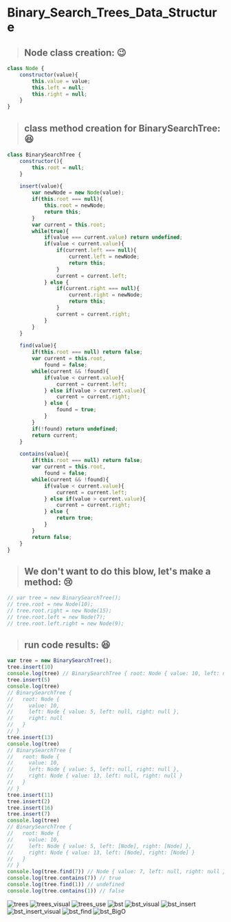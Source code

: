# Binary_Search_Trees_Data_Structure
<i class="fab fa-github"></i>

> ## Node class creation: :wink:

``` js
class Node {
    constructor(value){
        this.value = value;
        this.left = null;
        this.right = null;
    }
}
```

> ## class method creation for BinarySearchTree: :laughing:

``` js
class BinarySearchTree {
    constructor(){
        this.root = null;
    }

    insert(value){
        var newNode = new Node(value);
        if(this.root === null){
            this.root = newNode;
            return this;
        }
        var current = this.root;
        while(true){
            if(value === current.value) return undefined;
            if(value < current.value){
                if(current.left === null){
                    current.left = newNode;
                    return this;
                }
                current = current.left;
            } else {
                if(current.right === null){
                    current.right = newNode;
                    return this;
                } 
                current = current.right;
            }
        }
    }

    find(value){
        if(this.root === null) return false;
        var current = this.root,
            found = false;
        while(current && !found){
            if(value < current.value){
                current = current.left;
            } else if(value > current.value){
                current = current.right;
            } else {
                found = true;
            }
        }
        if(!found) return undefined;
        return current;
    }

    contains(value){
        if(this.root === null) return false;
        var current = this.root,
            found = false;
        while(current && !found){
            if(value < current.value){
                current = current.left;
            } else if(value > current.value){
                current = current.right;
            } else {
                return true;
            }
        }
        return false;
    }
}
```

> ## We don't want to do this blow, let's make a method: :cry:
``` js
// var tree = new BinarySearchTree();
// tree.root = new Node(10);
// tree.root.right = new Node(15);
// tree.root.left = new Node(7);
// tree.root.left.right = new Node(9);
```

> ## run code results: :laughing:

``` js
var tree = new BinarySearchTree();
tree.insert(10)
console.log(tree) // BinarySearchTree { root: Node { value: 10, left: null, right: null } }
tree.insert(5)
console.log(tree)
// BinarySearchTree {
//   root: Node {
//     value: 10,
//     left: Node { value: 5, left: null, right: null },
//     right: null
//   }
// }
tree.insert(13)
console.log(tree)
// BinarySearchTree {
//   root: Node {
//     value: 10,
//     left: Node { value: 5, left: null, right: null },
//     right: Node { value: 13, left: null, right: null }
//   }
// }
tree.insert(11)
tree.insert(2)
tree.insert(16)
tree.insert(7)
console.log(tree)
// BinarySearchTree {
//   root: Node {
//     value: 10,
//     left: Node { value: 5, left: [Node], right: [Node] },
//     right: Node { value: 13, left: [Node], right: [Node] }
//   }
// }
console.log(tree.find(7)) // Node { value: 7, left: null, right: null }
console.log(tree.contains(7)) // true
console.log(tree.find(1)) // undefined
console.log(tree.contains(1)) // false

```

![trees](https://github.com/NoriKaneshige/Binary_Search_Trees_Data_Structure/blob/master/trees.png)
![trees_visual](https://github.com/NoriKaneshige/Binary_Search_Trees_Data_Structure/blob/master/trees_visual.png)
![trees_use](https://github.com/NoriKaneshige/Binary_Search_Trees_Data_Structure/blob/master/trees_use.png)
![bst](https://github.com/NoriKaneshige/Binary_Search_Trees_Data_Structure/blob/master/bst.png)
![bst_visual](https://github.com/NoriKaneshige/Binary_Search_Trees_Data_Structure/blob/master/bst_visual.png)
![bst_insert](https://github.com/NoriKaneshige/Binary_Search_Trees_Data_Structure/blob/master/bst_insert.png)
![bst_insert_visual](https://github.com/NoriKaneshige/Binary_Search_Trees_Data_Structure/blob/master/bst_insert_visual.png)
![bst_find](https://github.com/NoriKaneshige/Binary_Search_Trees_Data_Structure/blob/master/bst_find.png)
![bst_BigO](https://github.com/NoriKaneshige/Binary_Search_Trees_Data_Structure/blob/master/bst_BigO.png)
